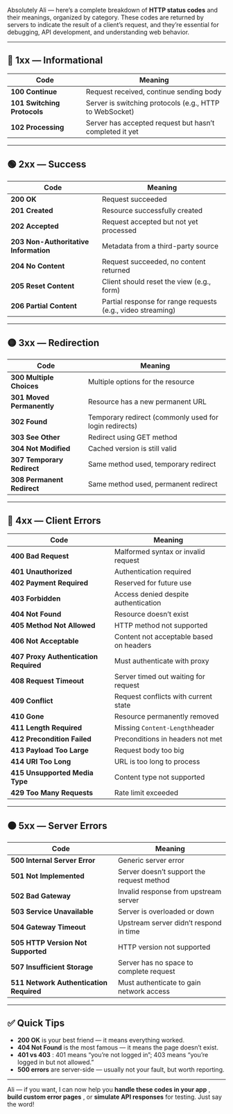 Absolutely Ali — here’s a complete breakdown of **HTTP status codes** and their meanings, organized by category. These codes are returned by servers to indicate the result of a client’s request, and they’re essential for debugging, API development, and understanding web behavior.

---

## 🔵 1xx — Informational

| Code                              | Meaning                                                  |
| --------------------------------- | -------------------------------------------------------- |
| **100 Continue**            | Request received, continue sending body                  |
| **101 Switching Protocols** | Server is switching protocols (e.g., HTTP to WebSocket)  |
| **102 Processing**          | Server has accepted request but hasn’t completed it yet |

---

## 🟢 2xx — Success

| Code                                        | Meaning                                                     |
| ------------------------------------------- | ----------------------------------------------------------- |
| **200 OK**                            | Request succeeded                                           |
| **201 Created**                       | Resource successfully created                               |
| **202 Accepted**                      | Request accepted but not yet processed                      |
| **203 Non-Authoritative Information** | Metadata from a third-party source                          |
| **204 No Content**                    | Request succeeded, no content returned                      |
| **205 Reset Content**                 | Client should reset the view (e.g., form)                   |
| **206 Partial Content**               | Partial response for range requests (e.g., video streaming) |

---

## 🟡 3xx — Redirection

| Code                             | Meaning                                                |
| -------------------------------- | ------------------------------------------------------ |
| **300 Multiple Choices**   | Multiple options for the resource                      |
| **301 Moved Permanently**  | Resource has a new permanent URL                       |
| **302 Found**              | Temporary redirect (commonly used for login redirects) |
| **303 See Other**          | Redirect using GET method                              |
| **304 Not Modified**       | Cached version is still valid                          |
| **307 Temporary Redirect** | Same method used, temporary redirect                   |
| **308 Permanent Redirect** | Same method used, permanent redirect                   |

---

## 🔴 4xx — Client Errors

| Code                                        | Meaning                                 |
| ------------------------------------------- | --------------------------------------- |
| **400 Bad Request**                   | Malformed syntax or invalid request     |
| **401 Unauthorized**                  | Authentication required                 |
| **402 Payment Required**              | Reserved for future use                 |
| **403 Forbidden**                     | Access denied despite authentication    |
| **404 Not Found**                     | Resource doesn’t exist                 |
| **405 Method Not Allowed**            | HTTP method not supported               |
| **406 Not Acceptable**                | Content not acceptable based on headers |
| **407 Proxy Authentication Required** | Must authenticate with proxy            |
| **408 Request Timeout**               | Server timed out waiting for request    |
| **409 Conflict**                      | Request conflicts with current state    |
| **410 Gone**                          | Resource permanently removed            |
| **411 Length Required**               | Missing `Content-Length`header        |
| **412 Precondition Failed**           | Preconditions in headers not met        |
| **413 Payload Too Large**             | Request body too big                    |
| **414 URI Too Long**                  | URL is too long to process              |
| **415 Unsupported Media Type**        | Content type not supported              |
| **429 Too Many Requests**             | Rate limit exceeded                     |

---

## ⚫ 5xx — Server Errors

| Code                                          | Meaning                                    |
| --------------------------------------------- | ------------------------------------------ |
| **500 Internal Server Error**           | Generic server error                       |
| **501 Not Implemented**                 | Server doesn’t support the request method |
| **502 Bad Gateway**                     | Invalid response from upstream server      |
| **503 Service Unavailable**             | Server is overloaded or down               |
| **504 Gateway Timeout**                 | Upstream server didn’t respond in time    |
| **505 HTTP Version Not Supported**      | HTTP version not supported                 |
| **507 Insufficient Storage**            | Server has no space to complete request    |
| **511 Network Authentication Required** | Must authenticate to gain network access   |

---

## ✅ Quick Tips

* **200 OK** is your best friend — it means everything worked.
* **404 Not Found** is the most famous — it means the page doesn’t exist.
* **401 vs 403** : 401 means “you’re not logged in”; 403 means “you’re logged in but not allowed.”
* **500 errors** are server-side — usually not your fault, but worth reporting.

---

Ali — if you want, I can now help you  **handle these codes in your app** ,  **build custom error pages** , or **simulate API responses** for testing. Just say the word!
